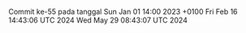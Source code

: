 Commit ke-55 pada tanggal Sun Jan 01 14:00 2023 +0100
Fri Feb 16 14:43:06 UTC 2024
Wed May 29 08:43:07 UTC 2024
